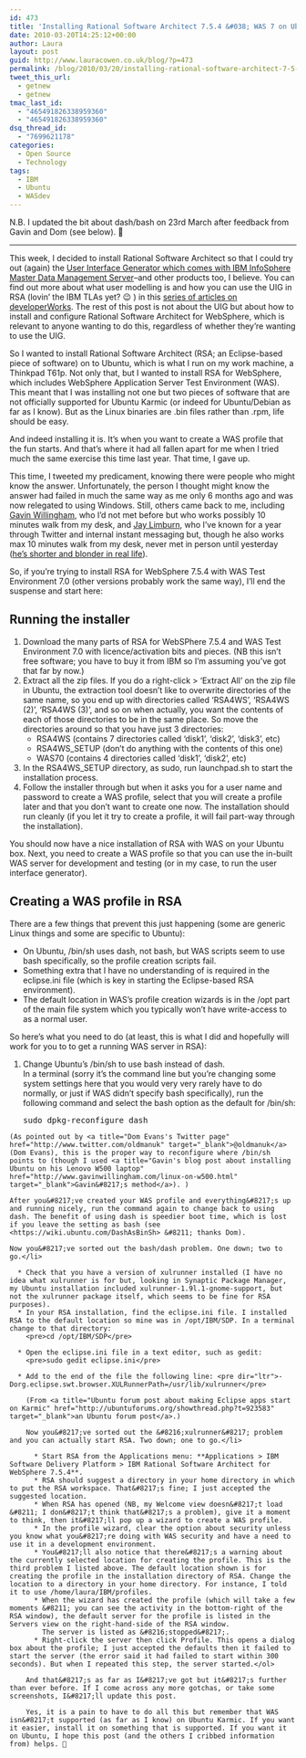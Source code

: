 ```yaml
---
id: 473
title: 'Installing Rational Software Architect 7.5.4 &#038; WAS 7 on Ubuntu Karmic'
date: 2010-03-20T14:25:12+00:00
author: Laura
layout: post
guid: http://www.lauracowen.co.uk/blog/?p=473
permalink: /blog/2010/03/20/installing-rational-software-architect-7-5-4-on-ubuntu-karmic/
tweet_this_url:
  - getnew
  - getnew
tmac_last_id:
  - "465491826338959360"
  - "465491826338959360"
dsq_thread_id:
  - "7699621178"
categories:
  - Open Source
  - Technology
tags:
  - IBM
  - Ubuntu
  - WASdev
---
```

N.B. I updated the bit about dash/bash on 23rd March after feedback from Gavin and Dom (see below). 🙂

* * *

This week, I decided to install Rational Software Architect so that I could try out (again) the <a title="JT's blog post about UIG release" href="IBM InfoSphere Master Data Management Server" target="_blank">User Interface Generator which comes with IBM InfoSphere Master Data Management Server</a>&#8211;and other products too, I believe. You can find out more about what user modelling is and how you can use the UIG in RSA (lovin&#8217; the IBM TLAs yet? 😉 ) in this <a title="Series of articles on developerWorks about user modelling" href="http://www.ibm.com/developerworks/views/rational/libraryview.jsp?search_by=demystified" target="_blank">series of articles on developerWorks</a>. The rest of this post is not about the UIG but about how to install and configure Rational Software Architect for WebSphere, which is relevant to anyone wanting to do this, regardless of whether they&#8217;re wanting to use the UIG.

So I wanted to install Rational Software Architect (RSA; an Eclipse-based piece of software) on to Ubuntu, which is what I run on my work machine, a Thinkpad T61p. Not only that, but I wanted to install RSA for WebSphere, which includes WebSphere Application Server Test Environment (WAS). This meant that I was installing not one but two pieces of software that are not officially supported for Ubuntu Karmic (or indeed for Ubuntu/Debian as far as I know). But as the Linux binaries are .bin files rather than .rpm, life should be easy.

And indeed installing it is. It&#8217;s when you want to create a WAS profile that the fun starts. And that&#8217;s where it had all fallen apart for me when I tried much the same exercise this time last year. That time, I gave up.

This time, I tweeted my predicament, knowing there were people who might know the answer. Unfortunately, the person I thought might know the answer had failed in much the same way as me only 6 months ago and was now relegated to using Windows. Still, others came back to me, including <a title="Gavin Willingham on Twitter" href="http://twitter.com/gavinwillingham" target="_blank">Gavin Willingham</a>, who I&#8217;d not met before but who works possibly 10 minutes walk from my desk, and <a title="Jay Limburn on Twitter" href="http://twitter.com/jaylimburn" target="_blank">Jay Limburn</a>, who I&#8217;ve known for a year through Twitter and internal instant messaging but, though he also works max 10 minutes walk from my desk, never met in person until yesterday (<a title="Jay's tweet to me - I hadn't said anything!" href="http://twitter.com/jaylimburn/status/10737242668" target="_blank">he&#8217;s shorter and blonder in real life</a>).

So, if you&#8217;re trying to install RSA for WebSphere 7.5.4 with WAS Test Environment 7.0 (other versions probably work the same way), I&#8217;ll end the suspense and start here:

## Running the installer

  1. Download the many parts of RSA for WebSPhere 7.5.4 and WAS Test Environment 7.0 with licence/activation bits and pieces. (NB this isn&#8217;t free software; you have to buy it from IBM so I&#8217;m assuming you&#8217;ve got that far by now.)
  2. Extract all the zip files. If you do a right-click > &#8216;Extract All&#8217; on the zip file in Ubuntu, the extraction tool doesn&#8217;t like to overwrite directories of the same name, so you end up with directories called &#8216;RSA4WS&#8217;, &#8216;RSA4WS (2)&#8217;, &#8216;RSA4WS (3)&#8217;, and so on when actually, you want the contents of each of those directories to be in the same place. So move the directories around so that you have just 3 directories: 
      * RSA4WS (contains 7 directories called &#8216;disk1&#8217;, &#8216;disk2&#8217;, &#8216;disk3&#8217;, etc)
      * RSA4WS_SETUP (don&#8217;t do anything with the contents of this one)
      * WAS70 (contains 4 directories called &#8216;disk1&#8217;, &#8216;disk2&#8217;, etc)
  3. In the RSA4WS_SETUP directory, as sudo, run launchpad.sh to start the installation process.
  4. Follow the installer through but when it asks you for a user name and password to create a WAS profile, select that you will create a profile later and that you don&#8217;t want to create one now. The installation should run cleanly (if you let it try to create a profile, it will fail part-way through the installation).

You should now have a nice installation of RSA with WAS on your Ubuntu box. Next, you need to create a WAS profile so that you can use the in-built WAS server for development and testing (or in my case, to run the user interface generator).

## Creating a WAS profile in RSA

There are a few things that prevent this just happening (some are generic Linux things and some are specific to Ubuntu):

  * On Ubuntu, /bin/sh uses dash, not bash, but WAS scripts seem to use bash specifically, so the profile creation scripts fail.
  * Something extra that I have no understanding of is required in the eclipse.ini file (which is key in starting the Eclipse-based RSA environment).
  * The default location in WAS&#8217;s profile creation wizards is in the /opt part of the main file system which you typically won&#8217;t have write-access to as a normal user.

So here&#8217;s what you need to do (at least, this is what I did and hopefully will work for you to to get a running WAS server in RSA):

  1. Change Ubuntu&#8217;s /bin/sh to use bash instead of dash.  
    In a terminal (sorry it&#8217;s the command line but you&#8217;re changing some system settings here that you would very very rarely have to do normally, or just if WAS didn&#8217;t specify bash specifically), run the following command and select the bash option as the default for /bin/sh:</p> 
    <pre>sudo dpkg-reconfigure dash</pre>
    
    (As pointed out by <a title="Dom Evans's Twitter page" href="http://www.twitter.com/oldmanuk" target="_blank">@oldmanuk</a> (Dom Evans), this is the proper way to reconfigure where /bin/sh points to (though I used <a title="Gavin's blog post about installing Ubuntu on his Lenovo W500 laptop" href="http://www.gavinwillingham.com/linux-on-w500.html" target="_blank">Gavin&#8217;s method</a>). )
    
    After you&#8217;ve created your WAS profile and everything&#8217;s up and running nicely, run the command again to change back to using dash. The benefit of using dash is speedier boot time, which is lost if you leave the setting as bash (see <https://wiki.ubuntu.com/DashAsBinSh> &#8211; thanks Dom).
    
    Now you&#8217;ve sorted out the bash/dash problem. One down; two to go.</li> 
    
      * Check that you have a version of xulrunner installed (I have no idea what xulrunner is for but, looking in Synaptic Package Manager, my Ubuntu installation included xulrunner-1.9l.1-gnome-support, but not the xulrunner package itself, which seems to be fine for RSA purposes).
      * In your RSA installation, find the eclipse.ini file. I installed RSA to the default location so mine was in /opt/IBM/SDP. In a terminal change to that directory: 
        <pre>cd /opt/IBM/SDP</pre>
    
      * Open the eclipse.ini file in a text editor, such as gedit: 
        <pre>sudo gedit eclipse.ini</pre>
    
      * Add to the end of the file the following line: <pre dir="ltr">-Dorg.eclipse.swt.browser.XULRunnerPath=/usr/lib/xulrunner</pre>
        
        (From <a title="Ubuntu forum post about making Eclipse apps start on Karmic" href="http://ubuntuforums.org/showthread.php?t=923583" target="_blank">an Ubuntu forum post</a>.)
        
        Now you&#8217;ve sorted out the &#8216;xulrunner&#8217; problem and you can actually start RSA. Two down; one to go.</li> 
        
          * Start RSA from the Applications menu: **Applications > IBM Software Delivery Platform > IBM Rational Software Architect for WebSphere 7.5.4**.
          * RSA should suggest a directory in your home directory in which to put the RSA workspace. That&#8217;s fine; I just accepted the suggested location.
          * When RSA has opened (NB, my Welcome view doesn&#8217;t load &#8211; I don&#8217;t think that&#8217;s a problem), give it a moment to think, then it&#8217;ll pop up a wizard to create a WAS profile.
          * In the profile wizard, clear the option about security unless you know what you&#8217;re doing with WAS security and have a need to use it in a development environment.
          * You&#8217;ll also notice that there&#8217;s a warning about the currently selected location for creating the profile. This is the third problem I listed above. The default location shown is for creating the profile in the installation directory of RSA. Change the location to a directory in your home directory. For instance, I told it to use /home/laura/IBM/profiles.
          * When the wizard has created the profile (which will take a few moments &#8211; you can see the activity in the bottom-right of the RSA window), the default server for the profile is listed in the Servers view on the right-hand-side of the RSA window.  
            The server is listed as &#8216;stopped&#8217;.
          * Right-click the server then click Profile. This opens a dialog box about the profile; I just accepted the defaults then it failed to start the server (the error said it had failed to start within 300 seconds). But when I repeated this step, the server started.</ol> 
        
        And that&#8217;s as far as I&#8217;ve got but it&#8217;s further than ever before. If I come across any more gotchas, or take some screenshots, I&#8217;ll update this post.
        
        Yes, it is a pain to have to do all this but remember that WAS isn&#8217;t supported (as far as I know) on Ubuntu Karmic. If you want it easier, install it on something that is supported. If you want it on Ubuntu, I hope this post (and the others I cribbed information from) helps. 🙂